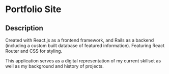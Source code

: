 # Portfolio Site

## Description 

Created with React.js as a frontend framework, and Rails as a backend (including a custom built database of featured information). Featuring React Router and CSS for styling.

This application serves as a digital representation of my current skillset as well as my background and history of projects. 
